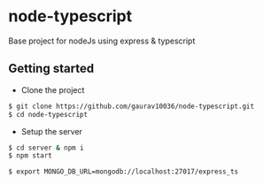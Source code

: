 # node-typescript

Base project for nodeJs using express & typescript

## Getting started

* Clone the project
```bash
$ git clone https://github.com/gaurav10036/node-typescript.git
$ cd node-typescript
```
* Setup the server
```bash
$ cd server & npm i
$ npm start
```
```bash
$ export MONGO_DB_URL=mongodb://localhost:27017/express_ts
```